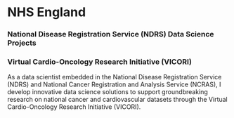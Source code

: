 # NHS England

### National Disease Registration Service (NDRS) Data Science Projects

### Virtual Cardio-Oncology Research Initiative (VICORI)

As a data scientist embedded in the National Disease Registration Service (NDRS) and National Cancer Registration and Analysis Service (NCRAS), I develop innovative data science solutions to support groundbreaking research on national cancer and cardiovascular datasets through the Virtual Cardio-Oncology Research Initiative (VICORI).
